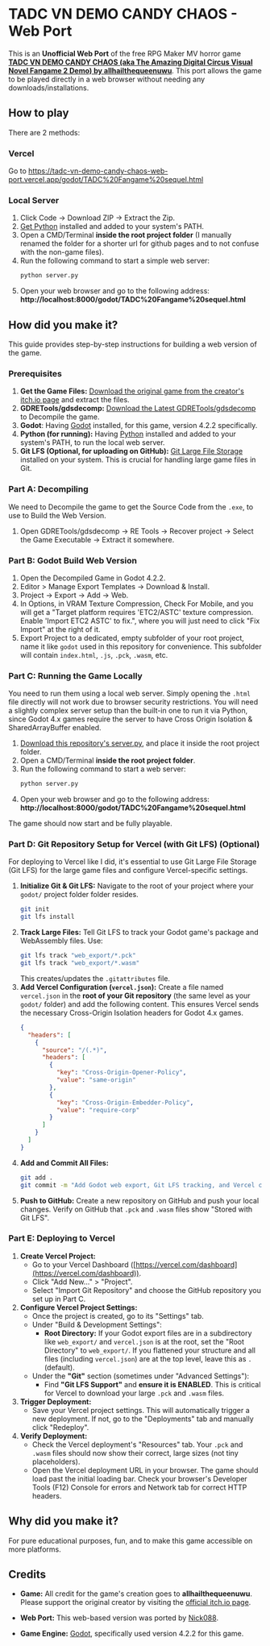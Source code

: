 # TADC VN DEMO CANDY CHAOS - Web Port

This is an **Unofficial Web Port** of the free RPG Maker MV horror game [**TADC VN DEMO CANDY CHAOS (aka The Amazing Digital Circus Visual Novel Fangame 2 Demo) by allhailthequeenuwu**](https://allhailthequeenuwu.itch.io/theamazingdigitalfangame2demo). This port allows the game to be played directly in a web browser without needing any downloads/installations.

## How to play

There are 2 methods:

### Vercel
Go to https://tadc-vn-demo-candy-chaos-web-port.vercel.app/godot/TADC%20Fangame%20sequel.html

### Local Server
1. Click Code -> Download ZIP -> Extract the Zip.
2. [Get Python](https://www.python.org/downloads/) installed and added to your system's PATH.
3. Open a CMD/Terminal **inside the root project folder** (I manually renamed the folder for a shorter url for github pages and to not confuse with the non-game files).
4. Run the following command to start a simple web server:
    ```bash
    python server.py
    ```
5. Open your web browser and go to the following address:
    **http://localhost:8000/godot/TADC%20Fangame%20sequel.html**


## How did you make it?

This guide provides step-by-step instructions for building a web version of the game.

### Prerequisites

1. **Get the Game Files:** [Download the original game from the creator's itch.io page](https://allhailthequeenuwu.itch.io/theamazingdigitalfangame) and extract the files.
2. **GDRETools/gdsdecomp:** [Download the Latest GDRETools/gdsdecomp](https://github.com/GDRETools/gdsdecomp/releases/latest) to Decompile the game.
3. **Godot**: Having [Godot](https://godotengine.org/download) installed, for this game, version 4.2.2 specifically.
4. **Python (for running):** Having [Python](https://www.python.org/downloads/) installed and added to your system's PATH, to run the local web server.
5. **Git LFS (Optional, for uploading on GitHub):** [Git Large File Storage](https://git-lfs.github.com/) installed on your system. This is crucial for handling large game files in Git.


### Part A: Decompiling

We need to Decompile the game to get the Source Code from the `.exe`, to use to Build the Web Version.

1. Open GDRETools/gdsdecomp -> RE Tools -> Recover project -> Select the Game Executable -> Extract it somewhere.

### Part B: Godot Build Web Version

1. Open the Decompiled Game in Godot 4.2.2.
2. Editor > Manage Export Templates -> Download & Install.
3. Project -> Export -> Add -> Web.
4. In Options, in VRAM Texture Compression, Check For Mobile, and you will get a "Target platform requires 'ETC2/ASTC' texture compression. Enable 'Import ETC2 ASTC' to fix.", where you will just need to click "Fix Import" at the right of it.
5. Export Project to a dedicated, empty subfolder of your root project, name it like `godot` used in this repository for convenience. This subfolder will contain `index.html`, `.js`, `.pck`, `.wasm`, etc.

### Part C: Running the Game Locally

You need to run them using a local web server. Simply opening the `.html` file directly will not work due to browser security restrictions. You will need a slightly complex server setup than the built-in one to run it via Python, since Godot 4.x games require the server to have Cross Origin Isolation & SharedArrayBuffer enabled.

1. [Download this repository's server.py](https://github.com/Nick088Official/TADC-VN-DEMO-CANDY-CHAOS-Web-Port/blob/main/server.py), and place it inside the root project folder.
2. Open a CMD/Terminal **inside the root project folder**.
3. Run the following command to start a web server:
    ```bash
    python server.py
    ```
4. Open your web browser and go to the following address:
    **http://localhost:8000/godot/TADC%20Fangame%20sequel.html**

The game should now start and be fully playable.

### Part D: Git Repository Setup for Vercel (with Git LFS) (Optional)

For deploying to Vercel like I did, it's essential to use Git Large File Storage (Git LFS) for the large game files and configure Vercel-specific settings.

1. **Initialize Git & Git LFS:**
    Navigate to the root of your project where your `godot/` project folder folder resides.
    ```bash
    git init
    git lfs install
    ```
2. **Track Large Files:**
    Tell Git LFS to track your Godot game's package and WebAssembly files. Use:
    ```bash
    git lfs track "web_export/*.pck"
    git lfs track "web_export/*.wasm"
    ```
    This creates/updates the `.gitattributes` file.
3. **Add Vercel Configuration (`vercel.json`):**
    Create a file named `vercel.json` in the **root of your Git repository** (the same level as your `godot/` folder) and add the following content. This ensures Vercel sends the necessary Cross-Origin Isolation headers for Godot 4.x games.
    ```json
    {
      "headers": [
        {
          "source": "/(.*)",
          "headers": [
            {
              "key": "Cross-Origin-Opener-Policy",
              "value": "same-origin"
            },
            {
              "key": "Cross-Origin-Embedder-Policy",
              "value": "require-corp"
            }
          ]
        }
      ]
    }
    ```
4.  **Add and Commit All Files:**
    ```bash
    git add .
    git commit -m "Add Godot web export, Git LFS tracking, and Vercel config"
    ```
5.  **Push to GitHub:**
    Create a new repository on GitHub and push your local changes. Verify on GitHub that `.pck` and `.wasm` files show "Stored with Git LFS".
    
### Part E: Deploying to Vercel
1.  **Create Vercel Project:**
    - Go to your Vercel Dashboard ([https://vercel.com/dashboard](https://vercel.com/dashboard)).
    - Click "Add New..." > "Project".
    - Select "Import Git Repository" and choose the GitHub repository you set up in Part C.
2.  **Configure Vercel Project Settings:**
    - Once the project is created, go to its "Settings" tab.
    - Under "Build & Development Settings":
        - **Root Directory:** If your Godot export files are in a subdirectory like `web_export/` and `vercel.json` is at the root, set the "Root Directory" to `web_export/`. If you flattened your structure and all files (including `vercel.json`) are at the top level, leave this as `.` (default).
    - Under the **"Git"** section (sometimes under "Advanced Settings"):
        - Find **"Git LFS Support"** and **ensure it is ENABLED**. This is critical for Vercel to download your large `.pck` and `.wasm` files.
3.  **Trigger Deployment:**
    - Save your Vercel project settings. This will automatically trigger a new deployment. If not, go to the "Deployments" tab and manually click "Redeploy".
4.  **Verify Deployment:**
    - Check the Vercel deployment's "Resources" tab. Your `.pck` and `.wasm` files should now show their correct, large sizes (not tiny placeholders).
    - Open the Vercel deployment URL in your browser. The game should load past the initial loading bar. Check your browser's Developer Tools (F12) Console for errors and Network tab for correct HTTP headers.


## Why did you make it?

For pure educational purposes, fun, and to make this game accessible on more platforms.


## Credits

- **Game:** All credit for the game's creation goes to **allhailthequeenuwu**. Please support the original creator by visiting the [official itch.io page](https://allhailthequeenuwu.itch.io/theamazingdigitalfangame2demo).
- **Web Port:** This web-based version was ported by [Nick088](https://linktr.ee/nick088).

- **Game Engine:** [Godot](https://godotengine.org/), specifically used version 4.2.2 for this game.



